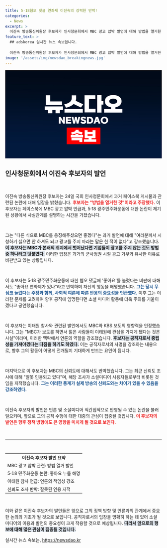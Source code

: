 ```yaml
---
title: 5·18혐오 댓글 연좌제 이진숙의 강력한 반박!
categories:
  - News
excerpt: >
  이진숙 방송통신위원장 후보자가 인사청문회에서 MBC 광고 압박 발언에 대해 방법을 열거한 것이라고 해명하며, 과거의 소셜미디어 활동에 대해 반발. 그의 발언이 논란을 일으키고 있는 현 상황, 자세히 알아보세요!
feature_text: >
  ## adskorea 실시간 뉴스 속보입니다.

  이진숙 방송통신위원장 후보자가 인사청문회에서 MBC 광고 압박 발언에 대해 방법을 열거한 것이라고 해명하며, 과거의 소셜미디어 활동에 대해 반발. 그의 발언이 논란을 일으키고 있는 현 상황, 자세히 알아보세요!
image: '/assets/img/newsdao_breakingnews.jpg'
---
```


<p><img src="/assets/img/newsdao_breakingnews.jpg" alt="adskorea 속보" /></p>

<h2 data-ke-size="size26">인사청문회에서 이진숙 후보자의 발언</h2>

<p data-ke-size="size16">&nbsp;</p>

<p>이진숙 방송통신위원장 후보자는 24일 국회 인사청문회에서 과거 페이스북 게시물과 관련된 논란에 대해 입장을 밝혔습니다. <b><span style="color: #ee2323;">후보자는 "방법을 열거한 것"이라고 주장했다.</span></b> 이 후보자는 페이스북에 MBC 광고 압박 언급과, 5·18 광주민주화운동에 대한 논란이 제기된 상황에서 사실관계를 설명하는 시간을 가졌습니다.</p>

<p data-ke-size="size16">&nbsp;</p>

<p>그는 "다른 식으로 MBC를 응징해주셨으면 좋겠다"는 과거 발언에 대해 "여러분께서 시청하기 싫으면 안 하셔도 되고 광고를 주지 마라는 말은 한 적이 없다"고 강조했습니다. <b><span style="background-color: #21538527;">이 후보자는 MBC가 본래의 취지에서 벗어났다면 기업들이 광고를 주지 않는 것도 방법 중 하나라고 덧붙였다.</span></b> 이러한 입장은 과거의 군사정권 시절 광고 거부와 유사한 이유로 비판받고 있는 상황입니다.</p>

<p data-ke-size="size16">&nbsp;</p>

<p>이 후보자는 5·18 광주민주화운동에 대한 혐오 댓글에 '좋아요'를 눌렀다는 비판에 대해서도 "좋아요 연좌제가 있나"라고 반박하며 자신의 행동을 해명했습니다. <b><span style="color: #1a5490;">그는 당시 무심코 눌렀다는 주장과 함께, 사회적 여론에 따른 반응의 중요성을 언급했다.</span></b> 이후 그는 이러한 문제를 고려하여 향후 공직에 임명된다면 소셜 미디어 활동에 더욱 주의를 기울이겠다고 공언했습니다.</p>

<p data-ke-size="size16">&nbsp;</p>

<p>이 후보자는 이태원 참사와 관련된 발언에서도 MBC와 KBS 보도의 영향력을 인정했습니다. 그는 "MBC가 보도를 하면서 젊은 사람들이 이태원에 관심을 가지게 됐다는 것은 사실"이라며, 이러한 맥락에서 언론의 역할을 강조했습니다. <b><span style="background-color: #21538527;">후보자는 공직자로서 중립성을 가져야겠다는 다짐을 하기도 하였다.</span></b> 이는 공직자로서의 사명을 강조하는 내용으로, 향후 그의 활동이 어떻게 전개될지 기대하게 만드는 요인이 됩니다.</p>

<p data-ke-size="size16">&nbsp;</p>

<p>마지막으로 이 후보자는 MBC의 신뢰도에 대해서도 반박했습니다. 그는 최근 신뢰도 조사에 대해 "잘못 인용되고 있다"며, 해당 조사가 소셜미디어 사용자들로부터 비롯된 것임을 지적했습니다. <b><span style="color: #1a5490;">그는 이러한 통계가 실제 방송의 신뢰도와는 차이가 있을 수 있음을 강조하였다.</span></b></p>

<p data-ke-size="size16">&nbsp;</p>

<p>이진숙 후보자의 발언은 언론 및 소셜미디어 직간접적으로 반영될 수 있는 논란을 불러일으키며, 앞으로 그의 공직 수행에 대한 대중의 관심이 집중될 것입니다. <b><span style="color: #ee2323;">이 후보자의 발언은 향후 정책 방향에도 큰 영향을 미치게 될 것으로 보인다.</span></b></p>

<p data-ke-size="size16">&nbsp;</p>

<hr>

<p data-ke-size="size16">&nbsp;</p>

<table style="width: 100%; border-collapse: collapse;">
    <tr>
        <td style="text-align: center; height: 17px;"><b>이진숙 후보자 발언 요약</b></td>
    </tr>
    <tr>
        <td style="text-align: left; height: 20px;">MBC 광고 압박 관련: 방법 열거 발언</td>
    </tr>
    <tr>
        <td style="text-align: left; height: 20px;">5·18 민주화운동 논란: 좋아요 누름 해명</td>
    </tr>
    <tr>
        <td style="text-align: left; height: 20px;">이태원 참사 언급: 언론의 책임성 강조</td>
    </tr>
    <tr>
        <td style="text-align: left; height: 20px;">신뢰도 조사 반박: 잘못된 인용 지적</td>
    </tr>
</table>

<p data-ke-size="size16">&nbsp;</p>

<p>이와 같은 이진숙 후보자의 발언들은 앞으로 그의 정책 방향 및 언론과의 관계에서 중요한 논의의 기초가 될 것으로 보입니다. 공직자로서의 입장을 명확히 하는 데 있어 소셜 미디어의 이용과 발언의 중요성이 크게 작용할 것으로 예상됩니다. <b><span style="background-color: #21538527;">따라서 앞으로의 행보에 대해 많은 관심이 집중될 것입니다.</span></b></p>
실시간 뉴스 속보는, <a href="https://newsdao.kr" rel="dofollow">https://newsdao.kr</a>


